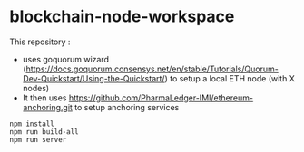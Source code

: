 # blockchain-node-workspace

This repository :
* uses goquorum wizard (https://docs.goquorum.consensys.net/en/stable/Tutorials/Quorum-Dev-Quickstart/Using-the-Quickstart/) to setup a local ETH node (with X nodes)
* It then uses https://github.com/PharmaLedger-IMI/ethereum-anchoring.git to setup anchoring services

```
npm install
npm run build-all
npm run server
```
